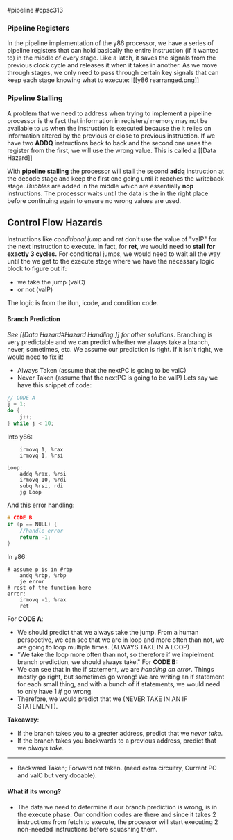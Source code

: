 #pipeline #cpsc313
### Pipeline Registers
In the pipeline implementation of the y86 processor, we have a series of pipeline registers that can hold basically the entire instruction (if it wanted to) in the middle of every stage. Like a latch, it saves the signals from the previous clock cycle and releases it when it takes in another. As we move through stages, we only need to pass through certain key signals that can keep each stage knowing what to execute:
![[y86 rearranged.png]]

### Pipeline Stalling 
A problem that we need to address when trying to implement a pipeline processor is the fact that information in registers/ memory may not be available to us when the instruction is executed because the it relies on information altered by the previous or close to previous instruction. If we have two **ADDQ** instructions back to back and the second one uses the register from the first, we will use the wrong value. This is called a [[Data Hazard]]

With **pipeline stalling** the processor will stall the second **addq** instruction at the decode stage and keep the first one going until it reaches the writeback stage. *Bubbles* are added in the middle which are essentially **nop** instructions. The processor waits until the data is the in the right place before continuing again to ensure no wrong values are used.


## Control Flow Hazards
Instructions like *conditional jump* and *ret* don't use the value of "valP" for the next instruction to execute. In fact, for **ret**, we would need to **stall for exactly 3 cycles.** For conditional jumps, we would need to wait all the way until the we get to the execute stage where we have the necessary logic block to figure out if:
- we take the jump (valC)
- or not (valP)

The logic is from the ifun, icode, and condition code.

#### Branch Prediction
*See [[Data Hazard#Hazard Handling.]] for other solutions*.
Branching is very predictable and we can predict whether we always take a branch, never, sometimes, etc. We assume our prediction is right. If it isn't right, we would need to fix it!
- Always Taken (assume that the nextPC is going to be valC)
- Never Taken (assume that the nextPC is going to be valP)
Lets say we have this snippet of code:
```C
// CODE A
j = 1;
do {
	j++;
} while j < 10;
```
Into y86:
```apl
	irmovq 1, %rax
	irmovq 1, %rsi

Loop:
	addq %rax, %rsi
	irmovq 10, %rdi
	subq %rsi, rdi
	jg Loop
```

And this error handling:
```C
# CODE B
if (p == NULL) {
	//handle error
	return -1;
}
```
In y86:
```apl
# assume p is in #rbp
	andq %rbp, %rbp
	je error
# rest of the function here
error: 
	irmovq -1, %rax
	ret
```

For **CODE A**:
- We should predict that we always take the jump. From a human perspective, we can see that we are in loop and more often than not, we are going to loop multiple times. (ALWAYS TAKE IN A LOOP)
- "We take the loop more often than not, so therefore if we implelment branch prediction, we should always take."
For **CODE B:**
- We can see that in the if statement, we are *handling an error*. Things mostly go right, but sometimes go wrong! We are writing an if statement for each small thing, and with a bunch of if statements, we would need to only have 1 *if* go wrong. 
- Therefore, we would predict that we (NEVER TAKE IN AN IF STATEMENT).

**Takeaway**:
- If the branch takes you to a greater address, predict that we *never take*.
- If the branch takes you backwards to a previous address, predict that we *always take*.
---
- Backward Taken; Forward not taken. (need extra circuitry, Current PC and valC but very dooable).

#### What if its wrong?
- The data we need to determine if our branch prediction is wrong, is in the execute phase. Our condition codes are there and since it takes 2 instructions from fetch to execute, the processor will start executing 2 non-needed instructions before squashing them.